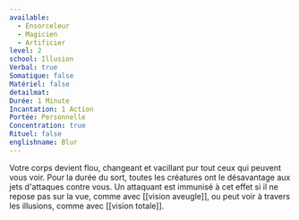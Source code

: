 ```yaml
---
available:
  - Ensorceleur
  - Magicien
  - Artificier
level: 2
school: Illusion
Verbal: true
Somatique: false
Matériel: false
detailmat: 
Durée: 1 Minute
Incantation: 1 Action
Portée: Personnelle
Concentration: true
Rituel: false
englishname: Blur
---
```

Votre corps devient flou, changeant et vacillant pur tout ceux qui peuvent vous voir. Pour la durée du sort, toutes les créatures ont le désavantage aux jets d'attaques contre vous. Un attaquant est immunisé à cet effet si il ne repose pas sur la vue, comme avec [[vision aveugle]], ou peut voir à travers les illusions, comme avec [[vision totale]].
